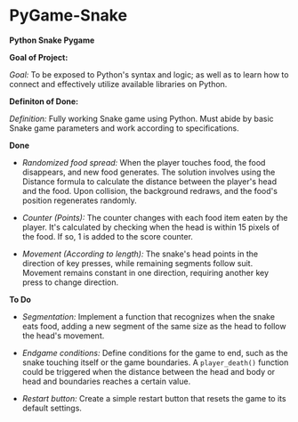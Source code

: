 # PyGame-Snake
**Python Snake Pygame**

**Goal of Project:**

*Goal:* To be exposed to Python's syntax and logic; as well as to learn how to connect and effectively utilize available libraries on Python.


**Definiton of Done:**

*Definition:* Fully working Snake game using Python. Must abide by basic Snake game parameters and work according to specifications.

**Done**

- *Randomized food spread:* When the player touches food, the food disappears, and new food generates. The solution involves using the Distance formula to calculate the distance between the player's head and the food. Upon collision, the background redraws, and the food's position regenerates randomly.

- *Counter (Points):* The counter changes with each food item eaten by the player. It's calculated by checking when the head is within 15 pixels of the food. If so, 1 is added to the score counter.

- *Movement (According to length):* The snake's head points in the direction of key presses, while remaining segments follow suit. Movement remains constant in one direction, requiring another key press to change direction.

**To Do**

- *Segmentation:* Implement a function that recognizes when the snake eats food, adding a new segment of the same size as the head to follow the head's movement.

- *Endgame conditions:* Define conditions for the game to end, such as the snake touching itself or the game boundaries. A `player_death()` function could be triggered when the distance between the head and body or head and boundaries reaches a certain value.

- *Restart button:* Create a simple restart button that resets the game to its default settings.

